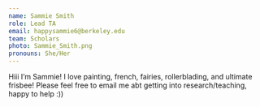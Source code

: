 ```yaml
---
name: Sammie Smith
role: Lead TA
email: happysammie6@berkeley.edu
team: Scholars 
photo: Sammie_Smith.png
pronouns: She/Her
---
```

Hiii I’m Sammie! I love painting, french, fairies, rollerblading, and ultimate frisbee! Please feel free to email me abt getting into research/teaching, happy to help :))